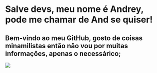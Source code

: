 # Salve devs, meu nome é Andrey, pode me chamar de And se quiser!
## Bem-vindo ao meu GitHub, gosto de coisas minamilistas então não vou por muitas informações, apenas o necessárico;
<img src="[https://tenor.com/pt-BR/view/hollow-knight-club-penguin-dance-gif-23082629](https://media.tenor.com/ef0pG2NmtY0AAAAC/hollow-knight-club-penguin-dance.gif)">
